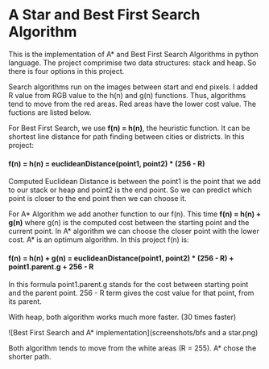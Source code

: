 # A Star and Best First Search Algorithm
This is the implementation of A* and Best First Search Algorithms in python language. The project comprimise two data structures: stack and heap. So there is four options in this project.

Search algorithms run on the images between start and end pixels. I added R value from RGB value to the h(n) and g(n) functions. Thus, algorithms tend to move from the red areas. Red areas have the lower cost value. The fuctions are listed below.

For Best First Search, we use **f(n) = h(n)**, the heuristic function. It can be shortest line distance for path finding between cities or districts. In this project:

#### f(n) = h(n) = euclideanDistance(point1, point2) * (256 - R)

Computed Euclidean Distance is between the point1 is the point that we add to our stack or heap and point2 is the end point. So we can predict which point is closer to the end point then we can choose it.

For A* Algorithm we add another function to our f(n). This time **f(n) = h(n) + g(n)** where g(n) is the computed cost between the starting point and the current point. In A* algorithm we can choose the closer point with the lower cost. A* is an optimum algorithm. In this project f(n) is:

#### f(n) = h(n) + g(n) = euclideanDistance(point1, point2) * (256 - R) + point1.parent.g + 256 - R

In this formula point1.parent.g stands for the cost between starting point and the parent point. 256 - R term gives the cost value for that point, from its parent.

With heap, both algorithm works much more faster. (30 times faster)

![Best First Search and A* implementation](screenshots/bfs and a star.png)

Both algorithm tends to move from the white areas (R = 255). A* chose the shorter path. 
